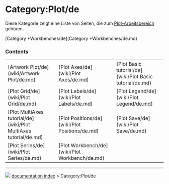 # Category:Plot/de
Diese Kategorie zeigt eine Liste von Seiten, die zum [Plot-Arbeitsbereich](Plot_Workbench/de.md) gehören.

[Category   *Workbenches/de](Category   *Workbenches/de.md)

### Contents

|     |     |     |
| --- | --- | --- |
| [Artwork Plot/de](wiki/Artwork Plot/de.md) | [Plot Axes/de](wiki/Plot Axes/de.md) | [Plot Basic tutorial/de](wiki/Plot Basic tutorial/de.md) |
| [Plot Grid/de](wiki/Plot Grid/de.md) | [Plot Labels/de](wiki/Plot Labels/de.md) | [Plot Legend/de](wiki/Plot Legend/de.md) |
| [Plot MultiAxes tutorial/de](wiki/Plot MultiAxes tutorial/de.md) | [Plot Positions/de](wiki/Plot Positions/de.md) | [Plot Save/de](wiki/Plot Save/de.md) |
| [Plot Series/de](wiki/Plot Series/de.md) | [Plot Workbench/de](wiki/Plot Workbench/de.md) |



---
![](images/Right_arrow.png) [documentation index](../README.md) > Category:Plot/de
